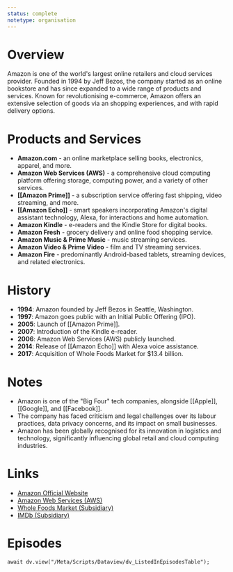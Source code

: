 ```yaml
---
status: complete
notetype: organisation
---
```

# Overview  
Amazon is one of the world's largest online retailers and cloud services provider. Founded in 1994 by Jeff Bezos, the company started as an online bookstore and has since expanded to a wide range of products and services. Known for revolutionising e-commerce, Amazon offers an extensive selection of goods via an shopping experiences, and with rapid delivery options.

# Products and Services  
- **Amazon.com** - an online marketplace selling books, electronics, apparel, and more.
- **Amazon Web Services (AWS)** - a comprehensive cloud computing platform offering storage, computing power, and a variety of other services.
- **[[Amazon Prime]]** - a subscription service offering fast shipping, video streaming, and more.
- **[[Amazon Echo]]** - smart speakers incorporating Amazon's digital assistant technology, Alexa, for interactions and home automation.
- **Amazon Kindle** - e-readers and the Kindle Store for digital books.
- **Amazon Fresh** - grocery delivery and online food shopping service.
- **Amazon Music & Prime Music** - music streaming services.
- **Amazon Video & Prime Video** - film and TV streaming services.
- **Amazon Fire** - predominantly Android-based tablets, streaming devices, and related electronics.

# History  
- **1994**: Amazon founded by Jeff Bezos in Seattle, Washington.
- **1997**: Amazon goes public with an Initial Public Offering (IPO).
- **2005**: Launch of [[Amazon Prime]].
- **2007**: Introduction of the Kindle e-reader.
- **2006**: Amazon Web Services (AWS) publicly launched.
- **2014**: Release of [[Amazon Echo]] with Alexa voice assistance.
- **2017**: Acquisition of Whole Foods Market for $13.4 billion.

# Notes  
- Amazon is one of the "Big Four" tech companies, alongside [[Apple]], [[Google]], and [[Facebook]].
- The company has faced criticism and legal challenges over its labour practices, data privacy concerns, and its impact on small businesses.
- Amazon has been globally recognised for its innovation in logistics and technology, significantly influencing global retail and cloud computing industries.

# Links  
- [Amazon Official Website](https://www.amazon.com)
- [Amazon Web Services (AWS)](https://aws.amazon.com)
- [Whole Foods Market (Subsidiary)](https://www.wholefoodsmarket.com)
- [IMDb (Subsidiary)](https://www.imdb.com)

# Episodes
```dataviewjs
await dv.view("/Meta/Scripts/Dataview/dv_ListedInEpisodesTable");
```
